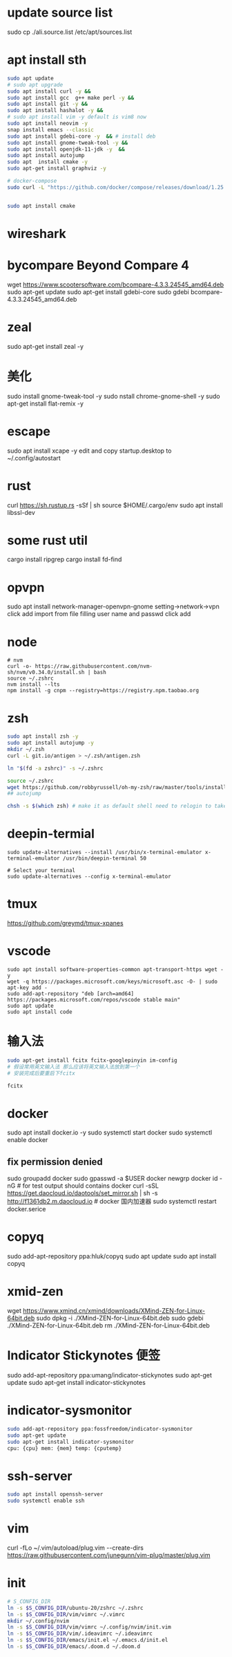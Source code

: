 # update source list
sudo cp ./ali.source.list /etc/apt/sources.list
# apt install sth
```bash
sudo apt update
# sudo apt upgrade
sudo apt install curl -y &&
sudo apt install gcc  g++ make perl -y &&
sudo apt install git -y &&
sudo apt install hashalot -y &&
# sudo apt install vim -y default is vim8 now
sudo apt install neovim -y
snap install emacs --classic
sudo apt install gdebi-core -y  && # install deb
sudo apt install gnome-tweak-tool -y &&
sudo apt install openjdk-11-jdk -y  &&
sudo apt install autojump
sudo apt  install cmake -y
sudo apt-get install graphviz -y

# docker-compose
sudo curl -L "https://github.com/docker/compose/releases/download/1.25.5/docker-compose-$(uname -s)-$(uname -m)" -o /usr/local/bin/docker-compose


sudo apt install cmake

```
# wireshark

# bycompare Beyond Compare 4
wget https://www.scootersoftware.com/bcompare-4.3.3.24545_amd64.deb
sudo apt-get update
sudo apt-get install gdebi-core
sudo gdebi bcompare-4.3.3.24545_amd64.deb

# zeal
 sudo apt-get install zeal -y
# 美化
sudo install  gnome-tweak-tool -y
sudo nstall chrome-gnome-shell -y
sudo apt-get install flat-remix -y
# escape 
sudo apt install xcape -y
edit and copy startup.desktop to ~/.config/autostart
# rust 
curl https://sh.rustup.rs -sSf | sh
source $HOME/.cargo/env
sudo apt install libssl-dev


# some rust util
cargo install ripgrep
cargo install fd-find


# opvpn
sudo apt install  network-manager-openvpn-gnome
setting->network->vpn click add  import from file filling user name and passwd  click add
# node
```
# nvm 
curl -o- https://raw.githubusercontent.com/nvm-sh/nvm/v0.34.0/install.sh | bash
source ~/.zshrc
nvm install --lts
npm install -g cnpm --registry=https://registry.npm.taobao.org
```
# zsh
```bash
sudo apt install zsh -y
sudo apt install autojump -y
mkdir ~/.zsh
curl -L git.io/antigen > ~/.zsh/antigen.zsh

ln "$(fd -a zshrc)" -s ~/.zshrc 

source ~/.zshrc
wget https://github.com/robbyrussell/oh-my-zsh/raw/master/tools/install.sh -O - | sh
## autojump 

chsh -s $(which zsh) # make it as default shell need to relogin to take effect

```
# deepin-termial
```
sudo update-alternatives --install /usr/bin/x-terminal-emulator x-terminal-emulator /usr/bin/deepin-terminal 50

# Select your terminal
sudo update-alternatives --config x-terminal-emulator
```
# tmux
https://github.com/greymd/tmux-xpanes
# vscode
```
sudo apt install software-properties-common apt-transport-https wget -y
wget -q https://packages.microsoft.com/keys/microsoft.asc -O- | sudo apt-key add -
sudo add-apt-repository "deb [arch=amd64] https://packages.microsoft.com/repos/vscode stable main"
sudo apt update
sudo apt install code
```
# 输入法
```bash
sudo apt-get install fcitx fcitx-googlepinyin im-config
# 假设常用英文输入法 那么应该将英文输入法放到第一个
# 安装完成后要重启下fcitx

fcitx
```
# docker 
sudo apt install docker.io -y
sudo systemctl start docker
sudo systemctl enable docker
## fix permission denied
sudo groupadd docker
sudo gpasswd -a $USER docker
newgrp docker
id -nG # for test output should contains docker
curl -sSL https://get.daocloud.io/daotools/set_mirror.sh | sh -s http://f1361db2.m.daocloud.io # docker 国内加速器
sudo systemctl restart docker.serice

# copyq
sudo add-apt-repository ppa:hluk/copyq
sudo apt update
sudo apt install copyq
# xmid-zen
wget https://www.xmind.cn/xmind/downloads/XMind-ZEN-for-Linux-64bit.deb
sudo dpkg -i ./XMind-ZEN-for-Linux-64bit.deb
sudo gdebi ./XMind-ZEN-for-Linux-64bit.deb
rm ./XMind-ZEN-for-Linux-64bit.deb

# Indicator Stickynotes 便签
sudo add-apt-repository ppa:umang/indicator-stickynotes
sudo apt-get update 
sudo apt-get install indicator-stickynotes
# indicator-sysmonitor
```bash
sudo add-apt-repository ppa:fossfreedom/indicator-sysmonitor
sudo apt-get update
sudo apt-get install indicator-sysmonitor
cpu: {cpu} mem: {mem} temp: {cputemp}
```
# ssh-server
```bash
sudo apt install openssh-server
sudo systemctl enable ssh
```
# vim
curl -fLo ~/.vim/autoload/plug.vim --create-dirs  https://raw.githubusercontent.com/junegunn/vim-plug/master/plug.vim


# init 
```bash
# S_CONFIG_DIR
ln -s $S_CONFIG_DIR/ubuntu-20/zshrc ~/.zshrc
ln -s $S_CONFIG_DIR/vim/vimrc ~/.vimrc
mkdir ~/.config/nvim
ln -s $S_CONFIG_DIR/vim/vimrc ~/.config/nvim/init.vim
ln -s $S_CONFIG_DIR/vim/.ideavimrc ~/.ideavimrc
ln -s $S_CONFIG_DIR/emacs/init.el ~/.emacs.d/init.el
ln -s $S_CONFIG_DIR/emacs/.doom.d ~/.doom.d
```
